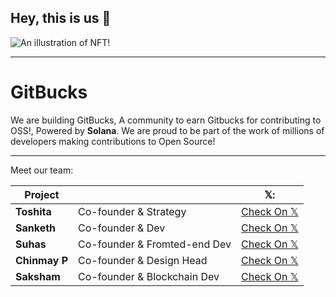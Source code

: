 ## Hey, this is us 👋

![An illustration of NFT!](https://user-images.githubusercontent.com/3369400/133268513-5bfe2f93-4402-42c9-a403-81c9e86934b6.jpeg)

<hr>

<h1>GitBucks</h1>
We are building GitBucks, A community to earn Gitbucks for contributing to OSS!, Powered by <b>Solana</b>. We are proud  to be part of the work of millions of developers making contributions to Open Source!

<hr>

Meet our team:

| Project           |                                                              | 𝕏:                                                           |
| ----------------- | ------------------------------------------------------------ | ------------------------------------------------------------ |
| **Toshita**       | Co-founder & Strategy                                        | [Check On 𝕏](https://twitter.com/toshitapandey)              |
| **Sanketh**       | Co-founder & Dev                                             | [Check On 𝕏](https://twitter.com/sankethchebbi)              |
| **Suhas**         | Co-founder & Fromted-end Dev                                 | [Check On 𝕏](https://twitter.com/suhasasumukh)               |
| **Chinmay P**     | Co-founder & Design Head                                     | [Check On 𝕏](https://twitter.com/chinmay_x)                  |
| **Saksham**       | Co-founder & Blockchain Dev                                  | [Check On 𝕏](https://twitter.com/RxW_777)                    |
